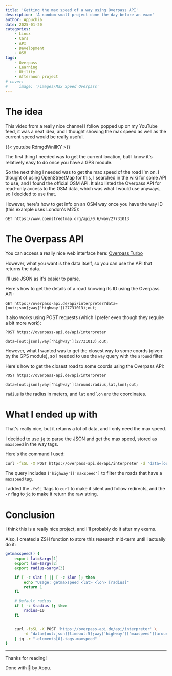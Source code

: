 ```yaml
---
title: 'Getting the max speed of a way using Overpass API'
description: 'A random small project done the day before an exam'
author: Appuchia
date: 2025-01-20
categories:
    - Linux
    - Cars
    - API
    - Development
    - OSM
tags:
    - Overpass
    - Learning
    - Utility
    - Afternoon project
# cover:
#     image: '/images/Max Speed Overpass'
---
```


# The idea

This video from a really nice channel I follow popped up on my YouTube feed, it was a neat idea, and I thought showing the max speed as well as the current speed would be really useful.

{{< youtube RdmgdWnIlKY >}}

The first thing I needed was to get the current location, but I know it's relatively easy to do once you have a GPS module.

So the next thing I needed was to get the max speed of the road I'm on.
I thought of using OpenStreetMap for this, I searched in the wiki for some API to use, and I found the official OSM API.
It also listed the Overpass API for read-only access to the OSM data, which was what I would use anyways, so I decided to use that.

However, here's how to get info on an OSM way once you have the way ID (this example uses London's M25):

```http
GET https://www.openstreetmap.org/api/0.6/way/27731013
```

# The Overpass API

You can access a really nice web interface here: [Overpass Turbo](https://overpass-turbo.eu/)

However, what you want is the data itself, so you can use the API that returns the data.

I'll use JSON as it's easier to parse.

Here's how to get the details of a road knowing its ID using the Overpass API:

```http
GET https://overpass-api.de/api/interpreter?data=[out:json];way['highway'](27731013);out;
```

It also works using POST requests (which I prefer even though they require a bit more work):

```http
POST https://overpass-api.de/api/interpreter

data=[out:json];way['highway'](27731013);out;
```

However, what I wanted was to get the closest way to some coords (given by the GPS module),
so I needed to use the `way` query with the `around` filter.

Here's how to get the closest road to some coords using the Overpass API:

```http
POST https://overpass-api.de/api/interpreter

data=[out:json];way['highway'](around:radius,lat,lon);out;
```

`radius` is the radius in meters, and `lat` and `lon` are the coordinates.

# What I ended up with

That's really nice, but it returns a lot of data, and I only need the max speed.

I decided to use `jq` to parse the JSON and get the max speed, stored as `maxspeed` in the way tags.

Here's the command I used:

```bash
curl -fsSL -X POST https://overpass-api.de/api/interpreter -d "data=[out:json];way['highway']['maxspeed'](around:10,lat,lon);out;" | jq -r '.elements[0].tags.maxspeed'
```

The query includes `['highway']['maxspeed']` to filter the roads that have a `maxspeed` tag.

I added the `-fsSL` flags to `curl` to make it silent and follow redirects, and the `-r` flag to `jq` to make it return the raw string.

# Conclusion

I think this is a really nice project, and I'll probably do it after my exams.

Also, I created a ZSH function to store this research mid-term until I actually do it:

```zsh
getmaxspeed() {
    export lat=$argv[1]
    export lon=$argv[2]
    export radius=$argv[3]

    if [ -z $lat ] || [ -z $lon ]; then
        echo "Usage: getmaxspeed <lat> <lon> [radius]"
        return 1
    fi

    # Default radius
    if [ -z $radius ]; then
        radius=10
    fi


    curl -fsSL -X POST 'https://overpass-api.de/api/interpreter' \
        -d "data=[out:json][timeout:5];way['highway']['maxspeed'](around:$radius,$lat,$lon);out;" \
    | jq -r ".elements[0].tags.maxspeed"
}
```

---

Thanks for reading!

Done with 🖤 by Appu.
